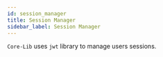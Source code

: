 ```yaml
---
id: session_manager
title: Session Manager
sidebar_label: Session Manager
---
```


`Core-Lib` uses `jwt` library to manage users sessions.
